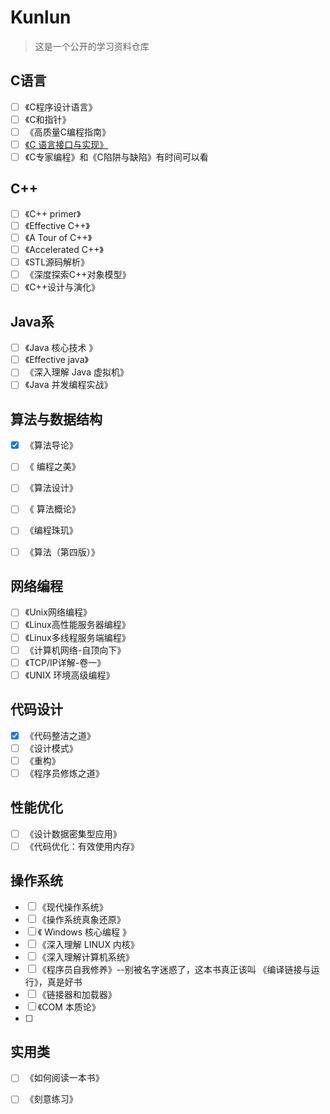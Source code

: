 

# Kunlun

> 这是一个公开的学习资料仓库



## C语言

- [ ] 《C程序设计语言》
- [ ] 《C和指针》
- [ ] 《高质量C编程指南》
- [ ] [《C 语言接口与实现》](../C语言接口与实现.pdf)
- [ ] 《C专家编程》和《C陷阱与缺陷》有时间可以看

## C++

- [ ] 《C++ primer》
- [ ] 《Effective C++》
- [ ] 《A Tour of C++》
- [ ] 《Accelerated C++》
- [ ] 《STL源码解析》
- [ ] 《深度探索C++对象模型》
- [ ] 《C++设计与演化》

## Java系

- [ ] 《Java 核心技术 》
- [ ] 《Effective java》
- [ ] 《深入理解 Java 虚拟机》
- [ ] 《Java 并发编程实战》

## 算法与数据结构

- [x] 《算法导论》
- [ ] 《 编程之美》
- [ ] 《算法设计》
- [ ] 《 算法概论》
- [ ] 《编程珠玑》
- [ ] 《算法（第四版）》



## 网络编程

- [ ] 《Unix网络编程》
- [ ] 《Linux高性能服务器编程》
- [ ] 《Linux多线程服务端编程》
- [ ] 《计算机网络-自顶向下》
- [ ] 《TCP/IP详解-卷一》
- [ ] 《UNIX 环境高级编程》

## 代码设计

- [x] 《代码整洁之道》
- [ ] 《设计模式》
- [ ] 《重构》
- [ ] 《程序员修炼之道》

## 性能优化

- [ ] 《设计数据密集型应用》
- [ ] 《代码优化：有效使用内存》

## 操作系统

- [ ] 《现代操作系统》
- [ ] 《操作系统真象还原》
- [ ] 《 Windows 核心编程 》
- [ ] 《深入理解 LINUX 内核》
- [ ] 《深入理解计算机系统》
- [ ] 《程序员自我修养》--别被名字迷惑了，这本书真正该叫 《编译链接与运行》，真是好书
- [ ] 《链接器和加载器》
- [ ] 《COM 本质论》
- [ ] 

## 实用类

- [ ] 《如何阅读一本书》
- [ ] 《刻意练习》




